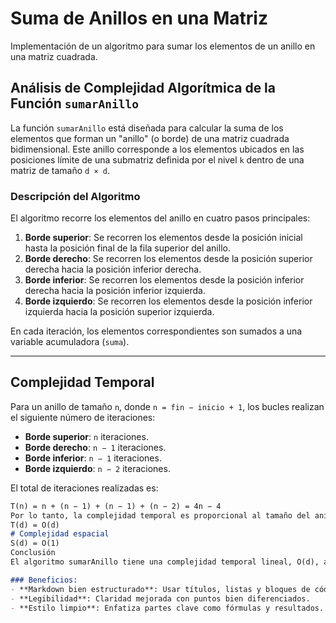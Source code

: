 # Suma de Anillos en una Matriz
Implementación de un algoritmo para sumar los elementos de un anillo en una matriz cuadrada.

## Análisis de Complejidad Algorítmica de la Función `sumarAnillo`

La función `sumarAnillo` está diseñada para calcular la suma de los elementos que forman un "anillo" (o borde) de una matriz cuadrada bidimensional. Este anillo corresponde a los elementos ubicados en las posiciones límite de una submatriz definida por el nivel `k` dentro de una matriz de tamaño `d × d`.

### Descripción del Algoritmo
El algoritmo recorre los elementos del anillo en cuatro pasos principales:

1. **Borde superior**: Se recorren los elementos desde la posición inicial hasta la posición final de la fila superior del anillo.
2. **Borde derecho**: Se recorren los elementos desde la posición superior derecha hacia la posición inferior derecha.
3. **Borde inferior**: Se recorren los elementos desde la posición inferior derecha hacia la posición inferior izquierda.
4. **Borde izquierdo**: Se recorren los elementos desde la posición inferior izquierda hacia la posición superior izquierda.

En cada iteración, los elementos correspondientes son sumados a una variable acumuladora (`suma`).

---

## Complejidad Temporal
Para un anillo de tamaño `n`, donde `n = fin − inicio + 1`, los bucles realizan el siguiente número de iteraciones:

- **Borde superior**: `n` iteraciones.
- **Borde derecho**: `n − 1` iteraciones.
- **Borde inferior**: `n − 1` iteraciones.
- **Borde izquierdo**: `n − 2` iteraciones.

El total de iteraciones realizadas es:

```markdown
T(n) = n + (n − 1) + (n − 1) + (n − 2) = 4n − 4
Por lo tanto, la complejidad temporal es proporcional al tamaño del anillo. Para matrices más grandes, donde n puede aproximarse a d (el tamaño total de la matriz), la complejidad temporal se expresa como:
T(d) = O(d)
# Complejidad espacial
S(d) = O(1)
Conclusión
El algoritmo sumarAnillo tiene una complejidad temporal lineal, O(d), adecuada para procesar matrices de gran tamaño de manera eficiente. Su complejidad espacial O(1) lo convierte en un algoritmo óptimo en términos de uso de memoria, ya que no requiere almacenamiento adicional más allá de las variables utilizadas para el cálculo.

### Beneficios:
- **Markdown bien estructurado**: Usar títulos, listas y bloques de código para organizar el contenido.
- **Legibilidad**: Claridad mejorada con puntos bien diferenciados.
- **Estilo limpio**: Enfatiza partes clave como fórmulas y resultados.


